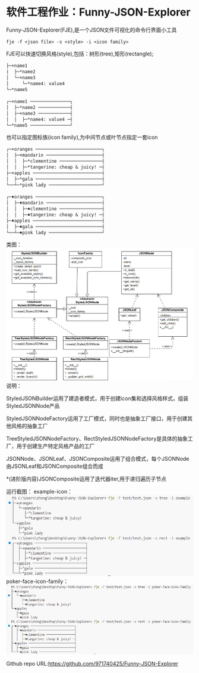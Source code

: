 # 软件工程作业：Funny-JSON-Explorer
Funny-JSON-Explorer(FJE),是一个JSON文件可视化的命令行界面小工具
```shell
fje -f <json file> -s <style> -i <icon family>
```
FJE可以快速切换风格(style),包括：树形(tree),矩形(rectangle);
```shell
├─+name1                                    
|  ├─*name2
│  └─+name3
│     └─*name4: value4
└─*name5

┌─+name1 ───────────────┐
│  ├─*name2 ────────────┤
│  ├─+name3 ────────────┤
│  │  ├─*name4: value4 ─┤
└─*name5 ───────────────┘
```
也可以指定图标族(icon family),为中间节点或叶节点指定一套icon
```shell
┌─+oranges ─────────────────────────┐
│  ├─+mandarin ─────────────────────┤
│  │  ├─*clementine ────────────────┤
│  │  ├─*tangerine: cheap & juicy! ─┤
├─+apples ──────────────────────────┤
│  ├─*gala ─────────────────────────┤
└──┴─*pink lady ────────────────────┘

┌─♦oranges ─────────────────────────┐
│  ├─♦mandarin ─────────────────────┤
│  │  ├─♠clementine ────────────────┤
│  │  ├─♠tangerine: cheap & juicy! ─┤
├─♦apples ──────────────────────────┤
│  ├─♠gala ─────────────────────────┤
└──┴─♠pink lady ────────────────────┘
```
类图：
![](./img/graph.png)
说明：

StyledJSONBuilder运用了建造者模式，用于创建icon集和选择风格样式，组装StyledJSONNode产品

StyledJSONNodeFactory运用了工厂模式，同时也是抽象工厂接口，用于创建其他风格的抽象工厂

TreeStyledJSONNodeFactory、RectStyledJSONNodeFactory是具体的抽象工厂，用于创建生产特定风格产品的工厂

JSONNode、JSONLeaf、JSONComposite运用了组合模式，每个JSONNode由JSONLeaf和JSONComposite组合而成

*(进阶版内容)JSONComposite运用了迭代器iter,用于递归遍历子节点

运行截图：
example-icon：
![](./img/example.png)
poker-face-icon-family：
![](./img/poker-face-icon-family.png)

Github repo URL:https://github.com/971740425/Funny-JSON-Explorer